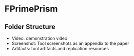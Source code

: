 # FPrimePrism

## Folder Structure
* Video: demonstration video
* Screenshot: Tool screenshots as an appendix to the paper
* Artifacts: tool artifacts and replication resources
